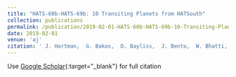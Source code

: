 ```yaml
---
title: "HATS-60b-HATS-69b: 10 Transiting Planets from HATSouth"
collection: publications
permalink: /publication/2019-02-01-HATS-60b-HATS-69b-10-Transiting-Planets-from-HATSouth
date: 2019-02-01
venue: 'aj'
citation: ' J. Hartman,  G. Bakos,  D. Bayliss,  J. Bento,  W. Bhatti,  R. Brahm,  Z. Csubry,  N. Espinoza,  Th. Henning,  A. Jordán,  L. Mancini,  K. Penev,  M. Rabus,  P. Sarkis,  V. Suc,  M. de Val-Borro,  G. Zhou,  B. Addison,  P. Arriagada,  R. Butler,  J. Crane,  S. Durkan,  S. Shectman,  T. Tan,  I. Thompson,  C. Tinney,  D. Wright,  J. Lázár,  I. Papp,  P. Sári, &quot;HATS-60b-HATS-69b: 10 Transiting Planets from HATSouth.&quot; aj, 2019.'
---
```

Use [Google Scholar](https://scholar.google.com/scholar?q=HATS+60b+HATS+69b:+10+Transiting+Planets+from+HATSouth){:target="_blank"} for full citation